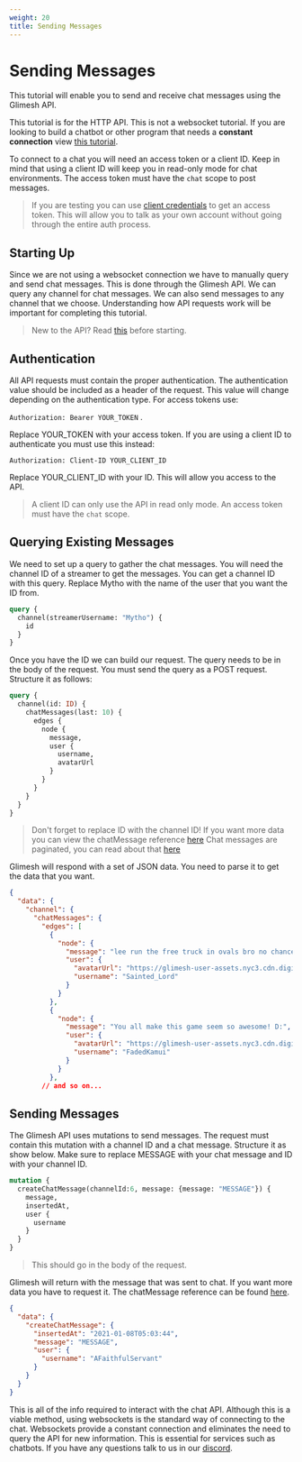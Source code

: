 ```yaml
---
weight: 20
title: Sending Messages
---
```

# Sending Messages

This tutorial will enable you to send and receive chat messages using the Glimesh API.

This tutorial is for the HTTP API. This is not a websocket tutorial. If you are looking to build a chatbot or other program that needs a **constant connection** view [this tutorial](/api-docs/docs/chat/websockets/).

To connect to a chat you will need an access token or a client ID. Keep in mind that using a client ID will keep you in read-only mode for chat environments. The access token must have the `chat` scope to post messages.

> If you are testing you can use [client credentials](/api-docs/docs/authentication/accesstoken/clientcredentials/) to get an access token. This will allow you to talk as your own account without going through the entire auth process.

## Starting Up

Since we are not using a websocket connection we have to manually query and send chat messages. This is done through the Glimesh API. We can query any channel for chat messages. We can also send messages to any channel that we choose. Understanding how API requests work will be important for completing this tutorial.

> New to the API? Read [this](/api-docs/docs/api/query-api/basic-query/) before starting.

## Authentication

All API requests must contain the proper authentication. The authentication value should be included as a header of the request. This value will change depending on the authentication type. For access tokens use:

`Authorization: Bearer YOUR_TOKEN` .

Replace YOUR_TOKEN with your access token. If you are using a client ID to authenticate you must use this instead:

`Authorization: Client-ID YOUR_CLIENT_ID`

Replace YOUR_CLIENT_ID with your ID. This will allow you access to the API.

>  A client ID can only use the API in read only mode. An access token must have the `chat` scope.

## Querying Existing Messages

We need to set up a query to gather the chat messages. You will need the channel ID of a streamer to get the messages. You can get a channel ID with this query. Replace Mytho with the name of the user that you want the ID from.

```GraphQL
query {
  channel(streamerUsername: "Mytho") {
    id
  }
}
```

Once you have the ID we can build our request. The query needs to be in the body of the request. You must send the query as a POST request. Structure it as follows:

```GraphQL
query {
  channel(id: ID) {
    chatMessages(last: 10) {
      edges {
        node {
          message,
          user {
            username,
            avatarUrl
          }
        }
      }
    }
  }
}
```

> Don't forget to replace ID with the channel ID! If you want more data you can view the chatMessage reference [here](/api-docs/docs/reference/chat/) Chat messages are paginated, you can read about that [here](/api-docs/docs/api/pagination)

Glimesh will respond with a set of JSON data. You need to parse it to get the data that you want.

```JSON
{
  "data": {
    "channel": {
      "chatMessages": {
        "edges": [
          {
            "node": {
              "message": "lee run the free truck in ovals bro no chance of rating loss and really gives you a good feeling ",
              "user": {
                "avatarUrl": "https://glimesh-user-assets.nyc3.cdn.digitaloceanspaces.com/uploads/avatars/Sainted_Lord.png?v=63782488662",
                "username": "Sainted_Lord"
              }
            }
          },
          {
            "node": {
              "message": "You all make this game seem so awesome! D:",
              "user": {
                "avatarUrl": "https://glimesh-user-assets.nyc3.cdn.digitaloceanspaces.com/uploads/avatars/FadedKamui.png?v=63794027172",
                "username": "FadedKamui"
              }
            }
          },
        // and so on...
```

## Sending Messages

The Glimesh API uses mutations to send messages. The request must contain this mutation with a channel ID and a chat message. Structure it as show below. Make sure to replace MESSAGE with your chat message and ID with your channel ID.

```GraphQL
mutation {
  createChatMessage(channelId:6, message: {message: "MESSAGE"}) {
    message,
    insertedAt,
    user {
      username
    }
  }
}
```

> This should go in the body of the request.


Glimesh will return with the message that was sent to chat. If you want more data you have to request it. The chatMessage reference can be found [here](/api-docs/docs/reference/chat/).

```JSON
{
  "data": {
    "createChatMessage": {
      "insertedAt": "2021-01-08T05:03:44",
      "message": "MESSAGE",
      "user": {
        "username": "AFaithfulServant"
      }
    }
  }
}
```

This is all of the info required to interact with the chat API. Although this is a viable method, using websockets is the standard way of connecting to the chat. Websockets provide a constant connection and eliminates the need to query the API for new information. This is essential for services such as chatbots. If you have any questions talk to us in our [discord](https://discord.gg/Glimesh).